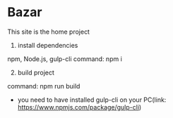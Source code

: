 # Bazar
This site is the home project

1. install dependencies

npm, Node.js, gulp-cli
command: npm i

2. build project

command: npm run build
* you need to have installed gulp-cli on your PC(link: https://www.npmjs.com/package/gulp-cli)
